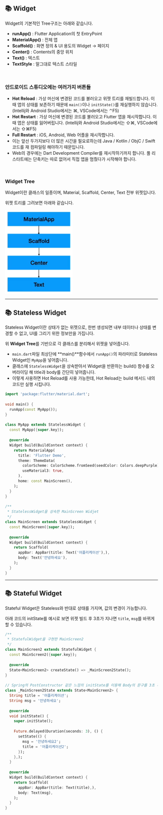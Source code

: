 ## 📚 Widget

Widget의 기본적인 Tree구조는 아래와 같습니다.

- **runApp()** : Flutter Application의 첫 EntryPoint
- **MaterialApp()** : 전체 앱
- **Scaffold()** : 화면 정의 & UI 용도의 Widget -> 페이지
- **Center()** : Contents의 중앙 위치
- **Text()** : 텍스트
- **TextStyle** : 말그대로 텍스트 스타일

<br>

### **안드로이드 스튜디오에는 여러가지 버튼들**

- **Hot Reload** : 가상 머신에 변경된 코드를 불러오고 위젯 트리를 재빌드합니다. 이때 앱의 상태를 보존하기 때문에 `main()`이나 `initState()`를 재실행하지 않습니다. (Intellij와 Android Studio에서는 ⌘\, VSCode에서는 ⌃F5)
- **Hot Restart** : 가상 머신에 변경된 코드를 불러오고 Flutter 앱을 재시작합니다. 이때 앱은 상태를 잃어버립니다. (Intellij와 Android Studio에서는 ⇧⌘\, VSCode에서는 ⇧⌘F5)
- **Full Restart** : iOS, Android, Web 어플을 재시작합니다. 
- 이는 앞선 두가지보다 더 많은 시간을 필요로하는데 Java / Kotlin / ObjC / Swift 코드를 재 컴파일링 해야하기 때문입니다.
- Web의 경우에는 Dart Development Compiler를 재시작하기까지 합니다. 풀 리스타트에는 단축키는 따로 없어서 직접 앱을 멈췄다가 시작해야 합니다.

<br>

### Widget Tree

Widget이란 클래스의 일종이며, Material, Scaffold, Center, Text 전부 위젯입니다.

위젯 트리를 그려보면 아래와 같습니다.

![](./2.png)

---

## 📚 Stateless Widget

Stateless Widget이란 상태가 없는 위젯으로, 한번 생성되면 내부 데이터나 상태를 변경할 수 없고, UI를 그리기 위한 정보만을 가집니다.

위 **Widget Tree**를 기반으로 각 클래스를 분리해서 위젯을 넣어줍니다.

- `main.dart`파일 최상단에 **main()**함수에서 `runApp()`의 파라미터로 Stateless Widget인 `MyApp`을 넣어줍니다.
- 클래스에 `StatelessWidget`을 상속받아서 Widget을 반환하는 build() 함수를 오버라이딩 해 title과 body를 간단히 넣어줍니다.
- 이렇게 사용하면 Hot Reload를 사용 가능한데, Hot Reload는 build 메서드 내의 코드만 실행 시킵니다.

```dart
import 'package:flutter/material.dart';

void main() {
  runApp(const MyApp());
}

class MyApp extends StatelessWidget {
  const MyApp({super.key});

  @override
  Widget build(BuildContext context) {
    return MaterialApp(
      title: 'Flutter Demo',
      theme: ThemeData(
        colorScheme: ColorScheme.fromSeed(seedColor: Colors.deepPurple),
        useMaterial3: true,
      ),
      home: const MainScreen(),
    );
  }
}

/**
 * StatelessWidget을 상속한 MainScreen Widjet
 */
class MainScreen extends StatelessWidget {
  const MainScreen({super.key});

  @override
  Widget build(BuildContext context) {
    return Scaffold(
      appBar: AppBar(title: Text('어플리케이션'),),
      body: Text('안녕하세요'),
    );
  }
}
```

---

## 📚 Stateful Widget

Stateful Widget은 Stateless와 반대로 상태를 가지며, 값의 변경이 가능합니다.

아래 코드의 initState를 예시로 보면 위젯 빌드 후 3초가 지나면 `title`, `msg`를 바뀌게 할 수 있습니다.

```dart
/**
 * StatefulWidget을 구현한 MainScreen2
 */
class MainScreen2 extends StatefulWidget {
  const MainScreen2({super.key});

  @override
  State<MainScreen2> createState() => _MainScreen2State();
}

// Spring의 PostConstructor 같은 느낌의 initState를 이용해 Body의 문구를 3초 후 바꿈 -> 상태 변경
class _MainScreen2State extends State<MainScreen2> {
  String title = '어플리케이션';
  String msg = '안녕하세요';

  @override
  void initState() {
    super.initState();
    
    Future.delayed(Duration(seconds: 3), () {
      setState(() {
        msg = '안녕하세요2';
        title = '어플리케이션2';
      });
    },);
  }

  @override
  Widget build(BuildContext context) {
    return Scaffold(
      appBar: AppBar(title: Text(title),),
      body: Text(msg),
    );
  }
}
```
